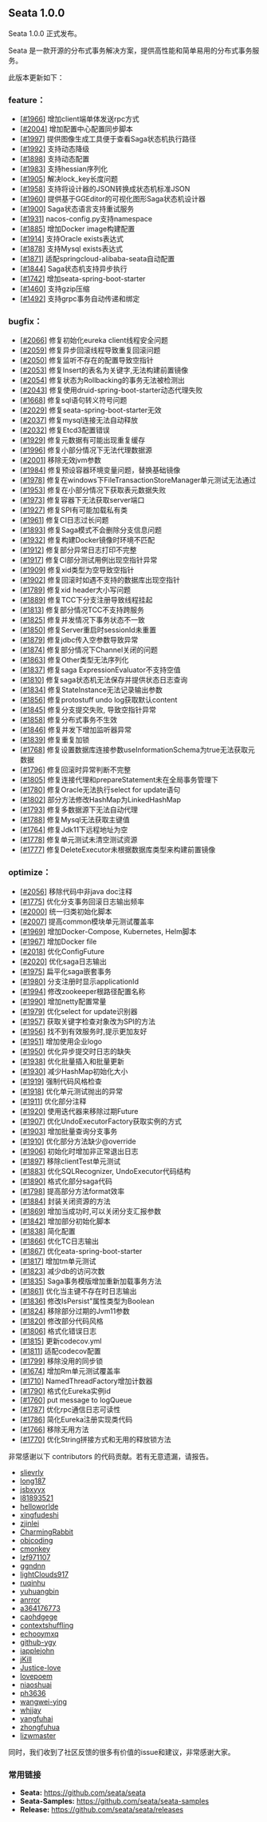 ## Seata 1.0.0

Seata 1.0.0 正式发布。

Seata 是一款开源的分布式事务解决方案，提供高性能和简单易用的分布式事务服务。

此版本更新如下：


### feature：
- [[#1966](https://github.com/seata/seata/pull/1966)] 增加client端单体发送rpc方式
- [[#2004](https://github.com/seata/seata/pull/2004)] 增加配置中心配置同步脚本
- [[#1997](https://github.com/seata/seata/pull/1997)] 提供图像生成工具便于查看Saga状态机执行路径
- [[#1992](https://github.com/seata/seata/pull/1992)] 支持动态降级
- [[#1898](https://github.com/seata/seata/pull/1898)] 支持动态配置
- [[#1983](https://github.com/seata/seata/pull/1983)] 支持hessian序列化
- [[#1905](https://github.com/seata/seata/pull/1905)] 解决lock_key长度问题
- [[#1958](https://github.com/seata/seata/pull/1958)] 支持将设计器的JSON转换成状态机标准JSON
- [[#1960](https://github.com/seata/seata/pull/1960)] 提供基于GGEditor的可视化图形Saga状态机设计器
- [[#1900](https://github.com/seata/seata/pull/1900)] Saga状态语言支持重试服务
- [[#1931](https://github.com/seata/seata/pull/1931)] nacos-config.py支持namespace
- [[#1885](https://github.com/seata/seata/pull/1885)] 增加Docker image构建配置
- [[#1914](https://github.com/seata/seata/pull/1914)] 支持Oracle exists表达式
- [[#1878](https://github.com/seata/seata/pull/1878)] 支持Mysql exists表达式
- [[#1871](https://github.com/seata/seata/pull/1871)] 适配springcloud-alibaba-seata自动配置
- [[#1844](https://github.com/seata/seata/pull/1844)] Saga状态机支持异步执行
- [[#1742](https://github.com/seata/seata/pull/1742)] 增加seata-spring-boot-starter
- [[#1460](https://github.com/seata/seata/pull/1460)] 支持gzip压缩
- [[#1492](https://github.com/seata/seata/pull/1492)] 支持grpc事务自动传递和绑定

### bugfix：
- [[#2066](https://github.com/seata/seata/pull/2066)] 修复初始化eureka client线程安全问题
- [[#2059](https://github.com/seata/seata/pull/2059)] 修复异步回滚线程导致重复回滚问题
- [[#2050](https://github.com/seata/seata/pull/2050)] 修复监听不存在的配置导致空指针
- [[#2053](https://github.com/seata/seata/pull/2053)] 修复Insert的表名为关键字,无法构建前置镜像
- [[#2054](https://github.com/seata/seata/pull/2054)] 修复状态为Rollbacking的事务无法被检测出
- [[#2043](https://github.com/seata/seata/pull/2043)] 修复使用druid-spring-boot-starter动态代理失败
- [[#1668](https://github.com/seata/seata/pull/1668)] 修复sql语句转义符号问题
- [[#2029](https://github.com/seata/seata/pull/2029)] 修复seata-spring-boot-starter无效
- [[#2037](https://github.com/seata/seata/pull/2037)] 修复mysql连接无法自动释放
- [[#2032](https://github.com/seata/seata/pull/2032)] 修复Etcd3配置错误
- [[#1929](https://github.com/seata/seata/pull/1929)] 修复元数据有可能出现重复缓存
- [[#1996](https://github.com/seata/seata/pull/1996)] 修复小部分情况下无法代理数据源
- [[#2001](https://github.com/seata/seata/pull/2001)] 移除无效jvm参数
- [[#1984](https://github.com/seata/seata/pull/1984)] 修复预设容器环境变量问题，替换基础镜像
- [[#1978](https://github.com/seata/seata/pull/1978)] 修复在windows下FileTransactionStoreManager单元测试无法通过
- [[#1953](https://github.com/seata/seata/pull/1953)] 修复在小部分情况下获取表元数据失败
- [[#1973](https://github.com/seata/seata/pull/1973)] 修复容器下无法获取server端口
- [[#1927](https://github.com/seata/seata/pull/1927)] 修复SPI有可能加载私有类
- [[#1961](https://github.com/seata/seata/pull/1961)] 修复CI日志过长问题
- [[#1893](https://github.com/seata/seata/pull/1893)] 修复Saga模式不会删除分支信息问题
- [[#1932](https://github.com/seata/seata/pull/1932)] 修复构建Docker镜像时环境不匹配
- [[#1912](https://github.com/seata/seata/pull/1912)] 修复部分异常日志打印不完整
- [[#1917](https://github.com/seata/seata/pull/1917)] 修复CI部分测试用例出现空指针异常
- [[#1909](https://github.com/seata/seata/pull/1909)] 修复xid类型为空导致空指针
- [[#1902](https://github.com/seata/seata/pull/1902)] 修复回滚时如遇不支持的数据库出现空指针
- [[#1789](https://github.com/seata/seata/pull/1789)] 修复xid header大小写问题
- [[#1889](https://github.com/seata/seata/pull/1889)] 修复TCC下分支注册导致线程挂起
- [[#1813](https://github.com/seata/seata/pull/1813)] 修复部分情况TCC不支持跨服务
- [[#1825](https://github.com/seata/seata/pull/1825)] 修复并发情况下事务状态不一致
- [[#1850](https://github.com/seata/seata/pull/1850)] 修复Server重启时sessionId未重置
- [[#1879](https://github.com/seata/seata/pull/1879)] 修复jdbc传入空参数导致异常
- [[#1874](https://github.com/seata/seata/pull/1874)] 修复部分情况下Channel关闭的问题
- [[#1863](https://github.com/seata/seata/pull/1863)] 修复Other类型无法序列化
- [[#1837](https://github.com/seata/seata/pull/1837)] 修复saga ExpressionEvaluator不支持空值
- [[#1810](https://github.com/seata/seata/pull/1810)] 修复saga状态机无法保存并提供状态日志查询
- [[#1834](https://github.com/seata/seata/pull/1834)] 修复StateInstance无法记录输出参数
- [[#1856](https://github.com/seata/seata/pull/1856)] 修复protostuff undo log获取默认content
- [[#1845](https://github.com/seata/seata/pull/1845)] 修复分支提交失败, 导致空指针异常
- [[#1858](https://github.com/seata/seata/pull/1858)] 修复分布式事务不生效
- [[#1846](https://github.com/seata/seata/pull/1846)] 修复并发下增加监听器异常
- [[#1839](https://github.com/seata/seata/pull/1839)] 修复重复加锁
- [[#1768](https://github.com/seata/seata/pull/1768)] 修复设置数据库连接参数useInformationSchema为true无法获取元数据
- [[#1796](https://github.com/seata/seata/pull/1796)] 修复回滚时异常判断不完整
- [[#1805](https://github.com/seata/seata/pull/1805)] 修复连接代理和prepareStatement未在全局事务管理下
- [[#1780](https://github.com/seata/seata/pull/1780)] 修复Oracle无法执行select for update语句
- [[#1802](https://github.com/seata/seata/pull/1802)] 部分方法修改HashMap为LinkedHashMap
- [[#1793](https://github.com/seata/seata/pull/1793)] 修复多数据源下无法自动代理
- [[#1788](https://github.com/seata/seata/pull/1788)] 修复Mysql无法获取主键值
- [[#1764](https://github.com/seata/seata/pull/1764)] 修复Jdk11下远程地址为空
- [[#1778](https://github.com/seata/seata/pull/1778)] 修复单元测试未清空测试资源
- [[#1777](https://github.com/seata/seata/pull/1777)] 修复DeleteExecutor未根据数据库类型来构建前置镜像

### optimize： 
- [[#2056](https://github.com/seata/seata/pull/2056)] 移除代码中非java doc注释
- [[#1775](https://github.com/seata/seata/pull/1775)] 优化分支事务回滚日志输出频率
- [[#2000](https://github.com/seata/seata/pull/2000)] 统一归类初始化脚本
- [[#2007](https://github.com/seata/seata/pull/2007)] 提高common模块单元测试覆盖率
- [[#1969](https://github.com/seata/seata/pull/1969)] 增加Docker-Compose, Kubernetes, Helm脚本
- [[#1967](https://github.com/seata/seata/pull/1967)] 增加Docker file
- [[#2018](https://github.com/seata/seata/pull/2018)] 优化ConfigFuture
- [[#2020](https://github.com/seata/seata/pull/2020)] 优化saga日志输出
- [[#1975](https://github.com/seata/seata/pull/1975)] 扁平化saga嵌套事务
- [[#1980](https://github.com/seata/seata/pull/1980)] 分支注册时显示applicationId
- [[#1994](https://github.com/seata/seata/pull/1994)] 修改zookeeper根路径配置名称
- [[#1990](https://github.com/seata/seata/pull/1990)] 增加netty配置常量
- [[#1979](https://github.com/seata/seata/pull/1979)] 优化select for update识别器
- [[#1957](https://github.com/seata/seata/pull/1957)] 获取关键字检查对象改为SPI的方法
- [[#1956](https://github.com/seata/seata/pull/1956)] 找不到有效服务时,提示更加友好
- [[#1951](https://github.com/seata/seata/pull/1951)] 增加使用企业logo
- [[#1950](https://github.com/seata/seata/pull/1950)] 优化异步提交时日志的缺失
- [[#1938](https://github.com/seata/seata/pull/1938)] 优化批量插入和批量更新
- [[#1930](https://github.com/seata/seata/pull/1930)] 减少HashMap初始化大小
- [[#1919](https://github.com/seata/seata/pull/1919)] 强制代码风格检查
- [[#1918](https://github.com/seata/seata/pull/1918)] 优化单元测试抛出的异常
- [[#1911](https://github.com/seata/seata/pull/1911)] 优化部分注释
- [[#1920](https://github.com/seata/seata/pull/1920)] 使用迭代器来移除过期Future
- [[#1907](https://github.com/seata/seata/pull/1907)] 优化UndoExecutorFactory获取实例的方式
- [[#1903](https://github.com/seata/seata/pull/1903)] 增加批量查询分支事务
- [[#1910](https://github.com/seata/seata/pull/1910)] 优化部分方法缺少@override
- [[#1906](https://github.com/seata/seata/pull/1906)] 初始化时增加非正常退出日志
- [[#1897](https://github.com/seata/seata/pull/1897)] 移除clientTest单元测试
- [[#1883](https://github.com/seata/seata/pull/1883)] 优化SQLRecognizer, UndoExecutor代码结构
- [[#1890](https://github.com/seata/seata/pull/1890)] 格式化部分saga代码
- [[#1798](https://github.com/seata/seata/pull/1798)] 提高部分方法format效率
- [[#1884](https://github.com/seata/seata/pull/1884)] 封装关闭资源的方法
- [[#1869](https://github.com/seata/seata/pull/1869)] 增加当成功时,可以关闭分支汇报参数
- [[#1842](https://github.com/seata/seata/pull/1842)] 增加部分初始化脚本
- [[#1838](https://github.com/seata/seata/pull/1838)] 简化配置
- [[#1866](https://github.com/seata/seata/pull/1866)] 优化TC日志输出
- [[#1867](https://github.com/seata/seata/pull/1867)] 优化eata-spring-boot-starter
- [[#1817](https://github.com/seata/seata/pull/1817)] 增加tm单元测试
- [[#1823](https://github.com/seata/seata/pull/1823)] 减少db的访问次数
- [[#1835](https://github.com/seata/seata/pull/1835)] Saga事务模版增加重新加载事务方法
- [[#1861](https://github.com/seata/seata/pull/1861)] 优化当主键不存在时日志输出
- [[#1836](https://github.com/seata/seata/pull/1836)] 修改IsPersist"属性类型为Boolean
- [[#1824](https://github.com/seata/seata/pull/1824)] 移除部分过期的Jvm11参数
- [[#1820](https://github.com/seata/seata/pull/1820)] 修改部分代码风格
- [[#1806](https://github.com/seata/seata/pull/1806)] 格式化错误日志
- [[#1815](https://github.com/seata/seata/pull/1815)] 更新codecov.yml
- [[#1811](https://github.com/seata/seata/pull/1811)] 适配codecov配置
- [[#1799](https://github.com/seata/seata/pull/1799)] 移除没用的同步锁
- [[#1674](https://github.com/seata/seata/pull/1674)] 增加Rm单元测试覆盖率
- [[#1710](https://github.com/seata/seata/pull/1710)] NamedThreadFactory增加计数器
- [[#1790](https://github.com/seata/seata/pull/1790)] 格式化Eureka实例id
- [[#1760](https://github.com/seata/seata/pull/1760)] put message to logQueue
- [[#1787](https://github.com/seata/seata/pull/1787)] 优化rpc通信日志可读性
- [[#1786](https://github.com/seata/seata/pull/1786)] 简化Eureka注册实现类代码
- [[#1766](https://github.com/seata/seata/pull/1766)] 移除无用方法
- [[#1770](https://github.com/seata/seata/pull/1770)] 优化String拼接方式和无用的释放锁方法

非常感谢以下 contributors 的代码贡献。若有无意遗漏，请报告。
- [slievrly](https://github.com/slievrly)
- [long187](https://github.com/long187)
- [jsbxyyx](https://github.com/jsbxyyx)
- [l81893521](https://github.com/l81893521)
- [helloworlde](https://github.com/helloworlde)
- [xingfudeshi](https://github.com/xingfudeshi)
- [zjinlei](https://github.com/zjinlei)
- [CharmingRabbit](https://github.com/CharmingRabbit)
- [objcoding](https://github.com/objcoding)
- [cmonkey](https://github.com/cmonkey)
- [lzf971107](https://github.com/lzf971107)
- [ggndnn](https://github.com/ggndnn)
- [lightClouds917](https://github.com/lightClouds917)
- [ruqinhu](https://github.com/ruqinhu)
- [yuhuangbin](https://github.com/yuhuangbin)
- [anrror](https://github.com/anrror)
- [a364176773](https://github.com/a364176773)
- [caohdgege](https://github.com/caohdgege)
- [contextshuffling](https://github.com/contextshuffling)
- [echooymxq](https://github.com/echooymxq)
- [github-ygy](https://github.com/github-ygy)
- [iapplejohn](https://github.com/iapplejohn)
- [jKill](https://github.com/jKill)
- [Justice-love](https://github.com/Justice-love)
- [lovepoem](https://github.com/lovepoem)
- [niaoshuai](https://github.com/niaoshuai)
- [ph3636](https://github.com/ph3636)
- [wangwei-ying](https://github.com/wangwei-ying)
- [whjjay](https://github.com/whjjay)
- [yangfuhai](https://github.com/yangfuhai)
- [zhongfuhua](https://github.com/zhongfuhua)
- [lizwmaster](https://github.com/lizwmaster)

同时，我们收到了社区反馈的很多有价值的issue和建议，非常感谢大家。

### 常用链接
- **Seata:** https://github.com/seata/seata  
- **Seata-Samples:** https://github.com/seata/seata-samples   
- **Release:** https://github.com/seata/seata/releases